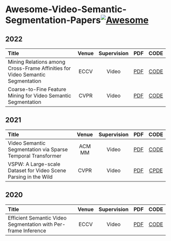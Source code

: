 # Awesome-Video-Semantic-Segmentation-Papers[![Awesome](https://cdn.rawgit.com/sindresorhus/awesome/d7305f38d29fed78fa85652e3a63e154dd8e8829/media/badge.svg)](https://github.com/sindresorhus/awesome)

## 2022
| Title | Venue | Supervision | PDF | CODE |
| :-----|:-----:|:---:|:---:|:----:|
| Mining Relations among Cross-Frame Affinities for Video Semantic Segmentation | ECCV | Video | [PDF](https://yun-liu.github.io/papers/(ECCV'2022)Mining%20Relations%20among%20Cross-Frame%20Affinities%20for%20Video%20Semantic%20Segmentation.pdf) | [CODE](https://github.com/GuoleiSun/VSS-MRCFA) |
| Coarse-to-Fine Feature Mining for Video Semantic Segmentation | CVPR | Video | [PDF](https://yun-liu.github.io/papers/(CVPR'2022)Coarse-to-Fine%20Feature%20Mining%20for%20Video%20Semantic%20Segmentation.pdf) | [CODE](https://github.com/GuoleiSun/VSS-CFFM) |

## 2021
| Title | Venue | Supervision | PDF | CODE |
| :-----|:-----:|:---:|:---:|:----:|
| Video Semantic Segmentation via Sparse Temporal Transformer | ACM MM | Video | [PDF](https://dl.acm.org/doi/pdf/10.1145/3474085.3475409) | [CODE]() |
| VSPW: A Large-scale Dataset for Video Scene Parsing in the Wild | CVPR | Video | [PDF](https://yu-wu.net/pdf/CVPR21-vspw.pdf) | [CPDE](https://www.vspwdataset.com/) |
## 2020
| Title | Venue | Supervision | PDF | CODE |
| :-----|:-----:|:---:|:---:|:----:|
| Efficient Semantic Video Segmentation with Per-frame Inference | ECCV | Video | [PDF](https://www.ecva.net/papers/eccv_2020/papers_ECCV/papers/123550358.pdf) | [CODE]() |
